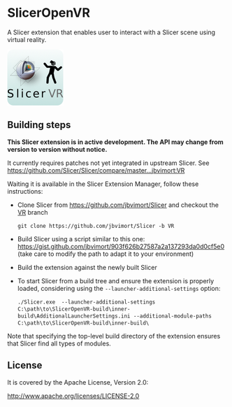 SlicerOpenVR
============

A Slicer extension that enables user to interact with a Slicer scene using virtual reality.

![](VR.png)

Building steps
--------------

**This Slicer extension is in active development. The API may change from version to version without notice.**

It currently requires patches not yet integrated in upstream Slicer. See https://github.com/Slicer/Slicer/compare/master...jbvimort:VR

Waiting it is available in the Slicer Extension Manager, follow these instructions:

- Clone Slicer from https://github.com/jbvimort/Slicer and checkout the [VR](https://github.com/jbvimort/Slicer/tree/VR) branch

   ```
   git clone https://github.com/jbvimort/Slicer -b VR
   ```

- Build Slicer using a script similar to this one: https://gist.github.com/jbvimort/903f626b27587a2a137293da0d0cf5e0 (take care to modify the path to adapt it to your environment)

- Build the extension against the newly built Slicer

- To start Slicer from a build tree and ensure the extension is properly loaded, considering using the ``--launcher-additional-settings`` option:

   ```
   ./Slicer.exe  --launcher-additional-settings C:\path\to\SlicerOpenVR-build\inner-build\AdditionalLauncherSettings.ini --additional-module-paths C:\path\to\SlicerOpenVR-build\inner-build\
   ```

Note that specifying the top-level build directory of the extension ensures that Slicer find all types of modules.

License
-------

It is covered by the Apache License, Version 2.0:

http://www.apache.org/licenses/LICENSE-2.0
